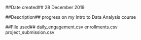 ##Date created##
28 December 2019

##Description##
progress on my Intro to Data Analysis course

##File used##
daily_engagement.csv
enrollments.csv
project_submission.csv
